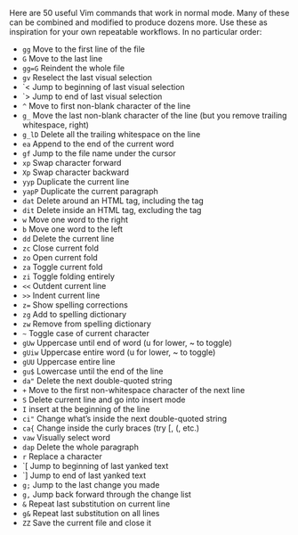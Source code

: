 Here are 50 useful Vim commands that work in normal mode. Many of these can be combined and modified to produce dozens more. Use these as inspiration for your own repeatable workflows. In no particular order:

- `gg` Move to the first line of the file
- `G` Move to the last line
- `gg=G` Reindent the whole file
- `gv` Reselect the last visual selection
- `< Jump to beginning of last visual selection
- `> Jump to end of last visual selection
- `^` Move to first non-blank character of the line
- `g_` Move the last non-blank character of the line (but you remove trailing whitespace, right)
- `g_lD` Delete all the trailing whitespace on the line
- `ea` Append to the end of the current word
- `gf` Jump to the file name under the cursor
- `xp` Swap character forward
- `Xp` Swap character backward
- `yyp` Duplicate the current line
- `yapP` Duplicate the current paragraph
- `dat` Delete around an HTML tag, including the tag
- `dit` Delete inside an HTML tag, excluding the tag
- `w` Move one word to the right
- `b` Move one word to the left
- `dd` Delete the current line
- `zc` Close current fold
- `zo` Open current fold
- `za` Toggle current fold
- `zi` Toggle folding entirely
- `<<` Outdent current line
- `>>` Indent current line
- `z=` Show spelling corrections
- `zg` Add to spelling dictionary
- `zw` Remove from spelling dictionary
- `~` Toggle case of current character
- `gUw` Uppercase until end of word (u for lower, ~ to toggle)
- `gUiw` Uppercase entire word (u for lower, ~ to toggle)
- `gUU` Uppercase entire line
- `gu$` Lowercase until the end of the line
- `da"` Delete the next double-quoted string
- `+` Move to the first non-whitespace character of the next line
- `S` Delete current line and go into insert mode
- `I` insert at the beginning of the line
- `ci"` Change what’s inside the next double-quoted string
- `ca{` Change inside the curly braces (try [, (, etc.)
- `vaw` Visually select word
- `dap` Delete the whole paragraph
- `r` Replace a character
- `[ Jump to beginning of last yanked text
- `] Jump to end of last yanked text
- `g;` Jump to the last change you made
- `g,` Jump back forward through the change list
- `&` Repeat last substitution on current line
- `g&` Repeat last substitution on all lines
- `ZZ` Save the current file and close it
